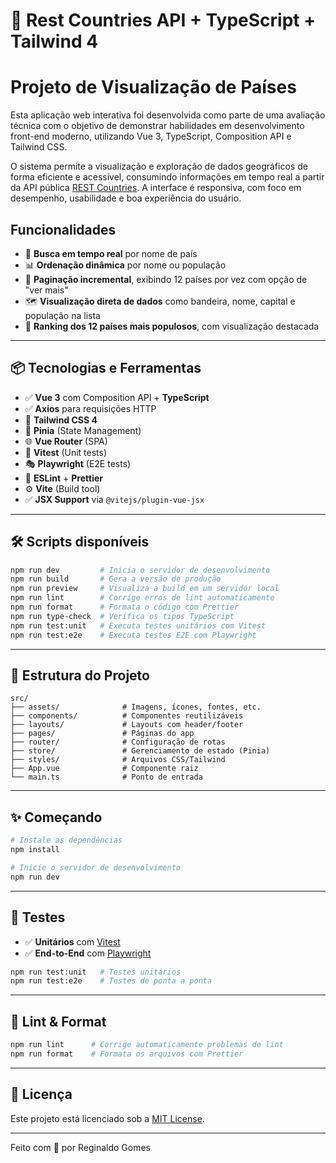 # 🚀 Rest Countries API + TypeScript + Tailwind 4

# Projeto de Visualização de Países

Esta aplicação web interativa foi desenvolvida como parte de uma avaliação técnica com o objetivo de demonstrar habilidades em desenvolvimento front-end moderno, utilizando Vue 3, TypeScript, Composition API e Tailwind CSS.

O sistema permite a visualização e exploração de dados geográficos de forma eficiente e acessível, consumindo informações em tempo real a partir da API pública [REST Countries](https://restcountries.com/). A interface é responsiva, com foco em desempenho, usabilidade e boa experiência do usuário.

## Funcionalidades

- 🔎 **Busca em tempo real** por nome de país
- 📊 **Ordenação dinâmica** por nome ou população
- 📄 **Paginação incremental**, exibindo 12 países por vez com opção de "ver mais"
- 🗺️ **Visualização direta de dados** como bandeira, nome, capital e população na lista
- 🏅 **Ranking dos 12 países mais populosos**, com visualização destacada

---

## 📦 Tecnologias e Ferramentas

- ✅ **Vue 3** com Composition API + **TypeScript**
- ✅ **Axios** para requisições HTTP
- 🎨 **Tailwind CSS 4**
- 🧠 **Pinia** (State Management)
- 🌐 **Vue Router** (SPA)
- 🧪 **Vitest** (Unit tests)
- 🎭 **Playwright** (E2E tests)
- 🧹 **ESLint** + **Prettier**
- ⚙️ **Vite** (Build tool)
- ✅ **JSX Support** via `@vitejs/plugin-vue-jsx`

---

## 🛠️ Scripts disponíveis

```bash
npm run dev         # Inicia o servidor de desenvolvimento
npm run build       # Gera a versão de produção
npm run preview     # Visualiza a build em um servidor local
npm run lint        # Corrige erros de lint automaticamente
npm run format      # Formata o código com Prettier
npm run type-check  # Verifica os tipos TypeScript
npm run test:unit   # Executa testes unitários com Vitest
npm run test:e2e    # Executa testes E2E com Playwright
```

---

## 🧱 Estrutura do Projeto

```
src/
├── assets/              # Imagens, ícones, fontes, etc.
├── components/          # Componentes reutilizáveis
├── layouts/             # Layouts com header/footer
├── pages/               # Páginas do app
├── router/              # Configuração de rotas
├── store/               # Gerenciamento de estado (Pinia)
├── styles/              # Arquivos CSS/Tailwind
├── App.vue              # Componente raiz
└── main.ts              # Ponto de entrada
```

---

## ✨ Começando

```bash
# Instale as dependências
npm install

# Inicie o servidor de desenvolvimento
npm run dev
```

---

## 🤖 Testes

- ✅ **Unitários** com [Vitest](https://vitest.dev)
- ✅ **End-to-End** com [Playwright](https://playwright.dev)

```bash
npm run test:unit   # Testes unitários
npm run test:e2e    # Testes de ponta a ponta
```

---

## 📐 Lint & Format

```bash
npm run lint      # Corrige automaticamente problemas de lint
npm run format    # Formata os arquivos com Prettier
```

---

## 📘 Licença

Este projeto está licenciado sob a [MIT License](LICENSE).

---

Feito com 💙 por Reginaldo Gomes
